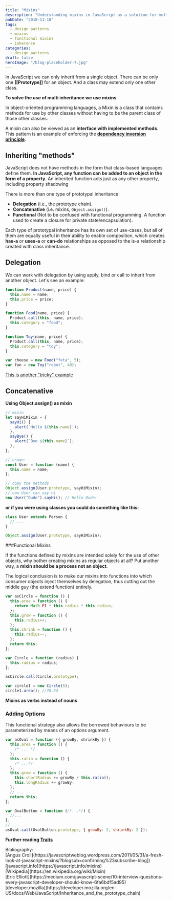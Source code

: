 ```yaml
---
title: "Mixins"
description: "Understanding mixins in JavaScript as a solution for multi-inheritance, including delegation, concatenative, and functional inheritance patterns"
pubDate: "2018-11-18"
tags:
  - design patterns
  - mixins
  - functional mixins
  - inherence
categories:
  - design patterns
draft: false
heroImage: "/blog-placeholder-7.jpg"
---
```


In JavaScript we can only inherit from a single object. There can be only one **[[Prototype]]** for
an object.
And a class may extend only one other class.

**To solve the use of multi inheritance we use mixins**.

In object-oriented programming languages, a Mixin is a class that contains methods for use by
other classes without having to be the parent class of those other classes.

A mixin can also be viewed as an **interface with implemented methods**.
This pattern is an example of enforcing the [**dependency inversion principle**](https://en.wikipedia.org/wiki/Dependency_inversion_principle).

## Inheriting "methods"

JavaScript does not have methods in the form that class-based languages define them.
**In JavaScript, any function can be added to an object in the form of a property**.
An inherited function acts just as any other property, including property shadowing

There is more than one type of prototypal inheritance:

- **Delegation** (i.e., the prototype chain).
- **Concatenative** (i.e. mixins, `Object.assign()`).
- **Functional** (Not to be confused with functional programming. A function used to create a
  closure for private state/encapsulation).

Each type of prototypal inheritance has its own set of use-cases, but all of them are equally
useful in their ability to enable composition, which creates **has-a** or **uses-a** or **can-do**
relationships as opposed to the is-a relationship created with class inheritance.

## Delegation

We can work with delegation by using apply, bind or call to inherit from another object. Let's
see an example: <br>

```javascript
function Product(name, price) {
  this.name = name;
  this.price = price;
}

function Food(name, price) {
  Product.call(this, name, price);
  this.category = "food";
}

function Toy(name, price) {
  Product.call(this, name, price);
  this.category = "toy";
}

var cheese = new Food("feta", 5);
var fun = new Toy("robot", 40);
```

<a href="../testing-protoype-inheritance/" target="_self">This is another "tricky"
example </a>

## Concatenative

**Using Object.assign() as mixin**

```javascript
// mixin
let sayHiMixin = {
  sayHi() {
    alert(`Hello ${this.name}`);
  },
  sayBye() {
    alert(`Bye ${this.name}`);
  },
};

// usage:
const User = function (name) {
  this.name = name;
};

// copy the methods
Object.assign(User.prototype, sayHiMixin);
// now User can say hi
new User("Dude").sayHi(); // Hello Dude!
```

**or if you were using classes you could do something like this:**

```javascript
class User extends Person {
  // ...
}

Object.assign(User.prototype, sayHiMixin);
```

###Functional Mixins

If the functions defined by mixins are intended solely for the use of other objects,
why bother creating mixins as regular objects at all? Put another way, a **mixin should be a
process not an object**.

The logical conclusion is to make our mixins into functions into which consumer objects inject
themselves by delegation, thus cutting out the middle guy (the extend function) entirely.

```javascript
var asCircle = function () {
  this.area = function () {
    return Math.PI * this.radius * this.radius;
  };
  this.grow = function () {
    this.radius++;
  };
  this.shrink = function () {
    this.radius--;
  };
  return this;
};

var Circle = function (radius) {
  this.radius = radius;
};

asCircle.call(Circle.prototype);

var circle1 = new Circle(5);
circle1.area(); //78.54
```

**Mixins as verbs instead of nouns**

### Adding Options

This functional strategy also allows the borrowed behaviours to be parameterized by means of
an options argument.

```javascript
var asOval = function ({ growBy, shrinkBy }) {
  this.area = function () {
    /* ... */
  };
  this.ratio = function () {
    /* ...*/
  };
  this.grow = function () {
    this.shortRadius += growBy / this.ratio();
    this.longRadius += growBy;
  };
  // ...
  return this;
};

var OvalButton = function (/*...*/) {
  //...
};
// ...
asOval.call(OvalButton.prototype, { growBy: 2, shrinkBy: 2 });
```

**Further reading [Traits](https://github.com/traitsjs/traits.js)**

<div class="bibliography">
Bibliography: <br>
[Angus Croll](https://javascriptweblog.wordpress.com/2011/05/31/a-fresh-look-at-javascript-mixins/?blogsub=confirming%23subscribe-blog]) <br/>
[javascript.info](https://javascript.info/mixins)<br/>
[Wikipedia](https://en.wikipedia.org/wiki/Mixin)<br/>
[Eric Elliott](https://medium.com/javascript-scene/10-interview-questions-every-javascript-developer-should-know-6fa6bdf5ad95)<br/>
[developer.mozilla](https://developer.mozilla.org/en-US/docs/Web/JavaScript/Inheritance_and_the_prototype_chain)<br/>
</div>
